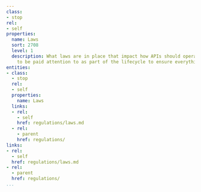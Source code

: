 ```yaml
---
class:
- stop
rel:
- self
properties:
  name: Laws
  sort: 2708
  level: 1
  description: What laws are in place that impact how APIs should operate, and needed
    to be paid attention to as part of the lifecycle to ensure everything is compliant.
entities:
- class:
  - stop
  rel:
  - self
  properties:
    name: Laws
  links:
  - rel:
    - self
    href: regulations/laws.md
  - rel:
    - parent
    href: regulations/
links:
- rel:
  - self
  href: regulations/laws.md
- rel:
  - parent
  href: regulations/
...
```

